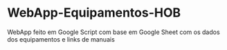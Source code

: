 # WebApp-Equipamentos-HOB
WebApp feito em Google Script com base em Google Sheet com os dados dos equipamentos e links de manuais
